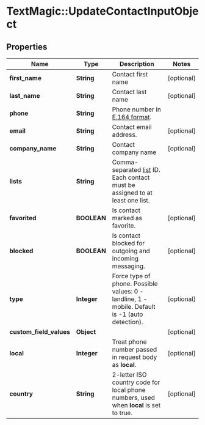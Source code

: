 # TextMagic::UpdateContactInputObject

## Properties
Name | Type | Description | Notes
------------ | ------------- | ------------- | -------------
**first_name** | **String** | Contact first name | [optional] 
**last_name** | **String** | Contact last name | [optional] 
**phone** | **String** | Phone number in [E.164 format](https://en.wikipedia.org/wiki/E.164). | 
**email** | **String** | Contact email address. | [optional] 
**company_name** | **String** | Contact company name | [optional] 
**lists** | **String** | Comma-separated [list](http://docs.textmagictesting.com/#section/Lists) ID. Each contact must be assigned to at least one list. | 
**favorited** | **BOOLEAN** | Is contact marked as favorite. | [optional] 
**blocked** | **BOOLEAN** | Is contact blocked for outgoing and incoming messaging. | [optional] 
**type** | **Integer** | Force type of phone. Possible values: 0 - landline, 1 - mobile. Default is -1 (auto detection). | [optional] 
**custom_field_values** | **Object** |  | [optional] 
**local** | **Integer** | Treat phone number passed in request body as **local**. | [optional] 
**country** | **String** | 2-letter ISO country code for local phone numbers, used when **local** is set to true. | [optional] 


